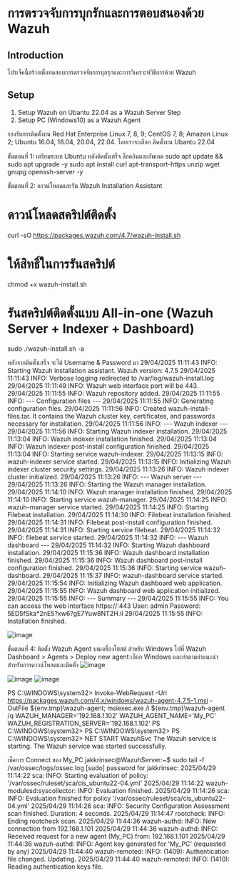 # การตรวจจับการบุกรักและการตอบสนองด้วย Wazuh
## Introduction
โปรเจ็คนี้สร้างเพื่อทดสอบการตรวจจับการบุกรุกและการวิเคราะห์วิธีการด้วย Wazuh
## Setup
1. Setup Wazuh on Ubantu 22.04 as a Wazuh Server
   Step
3. Setup PC (Windows10) as a Wazuh Agent

 
รองรับการติดตั้งบน
Red Hat Enterprise Linux 7, 8, 9; 
CentOS 7, 8; 
Amazon Linux 2; 
Ubuntu 16.04, 18.04, 20.04, 22.04.
โดยเราจะเลือก ติดตั้งบน Ubantu 22.04

ขั้นตอนที่ 1: เตรียมระบบ Ubuntu
หลังติดตั้งเสร็จ ล็อคอินและอัพเดต
sudo apt update && sudo apt upgrade -y
sudo apt install curl apt-transport-https unzip wget gnupg openssh-server -y

ขั้นตอนที่ 2: ดาวน์โหลดและรัน Wazuh Installation Assistant
# ดาวน์โหลดสคริปต์ติดตั้ง
curl -sO https://packages.wazuh.com/4.7/wazuh-install.sh
# ให้สิทธิ์ในการรันสคริปต์
chmod +x wazuh-install.sh
# รันสคริปต์ติดตั้งแบบ All-in-one (Wazuh Server + Indexer + Dashboard)
sudo ./wazuh-install.sh -a


หลังจากติดตั้งเสร็จ จะได้ Username & Password มา
29/04/2025 11:11:43 INFO: Starting Wazuh installation assistant. Wazuh version: 4.7.5
29/04/2025 11:11:43 INFO: Verbose logging redirected to /var/log/wazuh-install.log
29/04/2025 11:11:49 INFO: Wazuh web interface port will be 443.
29/04/2025 11:11:55 INFO: Wazuh repository added.
29/04/2025 11:11:55 INFO: --- Configuration files ---
29/04/2025 11:11:55 INFO: Generating configuration files.
29/04/2025 11:11:56 INFO: Created wazuh-install-files.tar. It contains the Wazuh cluster key, certificates, and passwords necessary for installation.
29/04/2025 11:11:56 INFO: --- Wazuh indexer ---
29/04/2025 11:11:56 INFO: Starting Wazuh indexer installation.
29/04/2025 11:13:04 INFO: Wazuh indexer installation finished.
29/04/2025 11:13:04 INFO: Wazuh indexer post-install configuration finished.
29/04/2025 11:13:04 INFO: Starting service wazuh-indexer.
29/04/2025 11:13:15 INFO: wazuh-indexer service started.
29/04/2025 11:13:15 INFO: Initializing Wazuh indexer cluster security settings.
29/04/2025 11:13:26 INFO: Wazuh indexer cluster initialized.
29/04/2025 11:13:26 INFO: --- Wazuh server ---
29/04/2025 11:13:26 INFO: Starting the Wazuh manager installation.
29/04/2025 11:14:10 INFO: Wazuh manager installation finished.
29/04/2025 11:14:10 INFO: Starting service wazuh-manager.
29/04/2025 11:14:25 INFO: wazuh-manager service started.
29/04/2025 11:14:25 INFO: Starting Filebeat installation.
29/04/2025 11:14:30 INFO: Filebeat installation finished.
29/04/2025 11:14:31 INFO: Filebeat post-install configuration finished.
29/04/2025 11:14:31 INFO: Starting service filebeat.
29/04/2025 11:14:32 INFO: filebeat service started.
29/04/2025 11:14:32 INFO: --- Wazuh dashboard ---
29/04/2025 11:14:32 INFO: Starting Wazuh dashboard installation.
29/04/2025 11:15:36 INFO: Wazuh dashboard installation finished.
29/04/2025 11:15:36 INFO: Wazuh dashboard post-install configuration finished.
29/04/2025 11:15:36 INFO: Starting service wazuh-dashboard.
29/04/2025 11:15:37 INFO: wazuh-dashboard service started.
29/04/2025 11:15:54 INFO: Initializing Wazuh dashboard web application.
29/04/2025 11:15:55 INFO: Wazuh dashboard web application initialized.
29/04/2025 11:15:55 INFO: --- Summary ---
29/04/2025 11:15:55 INFO: You can access the web interface https://<wazuh-dashboard-ip>:443
    User: admin
    Password: 5ED5fSka*2nE5?xw6?gE7Yuw8NT2H.il
29/04/2025 11:15:55 INFO: Installation finished.


![image](https://github.com/user-attachments/assets/34bdbd6d-d204-4ee2-88a0-de6b6471eb22)

ขั้นตอนที่ 4: ติดตั้ง Wazuh Agent บนเครื่องโฮสต์
สำหรับ Windows
ไปที่ Wazuh Dashboard > Agents > Deploy new agent
เลือก Windows และทำตามคำแนะนำสำหรับการดาวน์โหลดและติดตั้ง
![image](https://github.com/user-attachments/assets/31f00d7e-8229-44e1-895e-424316baa8f4)

![image](https://github.com/user-attachments/assets/41bc29c4-ecb8-4102-bdfb-612eaa1a25e1)
![image](https://github.com/user-attachments/assets/5e0fd02f-9114-4b1c-b0b9-c989c5b77169)


PS C:\WINDOWS\system32> Invoke-WebRequest -Uri https://packages.wazuh.com/4.x/windows/wazuh-agent-4.7.5-1.msi -OutFile ${env.tmp}\wazuh-agent; msiexec.exe /i ${env.tmp}\wazuh-agent /q WAZUH_MANAGER='192.168.1.102' WAZUH_AGENT_NAME='My_PC' WAZUH_REGISTRATION_SERVER='192.168.1.102'
PS C:\WINDOWS\system32>
PS C:\WINDOWS\system32>
PS C:\WINDOWS\system32> NET START WazuhSvc
The Wazuh service is starting.
The Wazuh service was started successfully.


เช็คการ Connect ของ My_PC
jakkrinsec@WazuhServer:~$ sudo tail -f /var/ossec/logs/ossec.log
[sudo] password for jakkrinsec:
2025/04/29 11:14:22 sca: INFO: Starting evaluation of policy: '/var/ossec/ruleset/sca/cis_ubuntu22-04.yml'
2025/04/29 11:14:22 wazuh-modulesd:syscollector: INFO: Evaluation finished.
2025/04/29 11:14:26 sca: INFO: Evaluation finished for policy '/var/ossec/ruleset/sca/cis_ubuntu22-04.yml'
2025/04/29 11:14:26 sca: INFO: Security Configuration Assessment scan finished. Duration: 4 seconds.
2025/04/29 11:14:47 rootcheck: INFO: Ending rootcheck scan.
2025/04/29 11:44:36 wazuh-authd: INFO: New connection from 192.168.1.101
2025/04/29 11:44:36 wazuh-authd: INFO: Received request for a new agent (My_PC) from: 192.168.1.101
2025/04/29 11:44:36 wazuh-authd: INFO: Agent key generated for 'My_PC' (requested by any)
2025/04/29 11:44:40 wazuh-remoted: INFO: (1409): Authentication file changed. Updating.
2025/04/29 11:44:40 wazuh-remoted: INFO: (1410): Reading authentication keys file.

